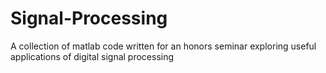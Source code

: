 # Signal-Processing
A collection of matlab code written for an honors seminar exploring useful applications of digital signal processing
